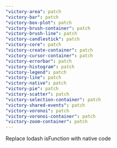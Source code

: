```yaml
---
"victory-area": patch
"victory-bar": patch
"victory-box-plot": patch
"victory-brush-container": patch
"victory-brush-line": patch
"victory-candlestick": patch
"victory-core": patch
"victory-create-container": patch
"victory-cursor-container": patch
"victory-errorbar": patch
"victory-histogram": patch
"victory-legend": patch
"victory-line": patch
"victory-native": patch
"victory-pie": patch
"victory-scatter": patch
"victory-selection-container": patch
"victory-shared-events": patch
"victory-voronoi": patch
"victory-voronoi-container": patch
"victory-zoom-container": patch
---
```


Replace lodash isFunction with native code

